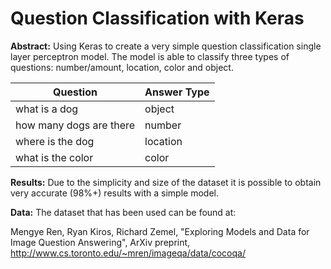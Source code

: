 # Question Classification with Keras

**Abstract:**
Using Keras to create a very simple question classification single layer perceptron model. The model is able to classify three types of questions: number/amount, location, color and object.

| Question | Answer Type |
| --- | --- |
| what is a dog | object |
| how many dogs are there | number |
| where is the dog | location |
| what is the color | color |

**Results:**
Due to the simplicity and size of the dataset it is possible to obtain very accurate (98%+) results with a simple model.

**Data:**
The dataset that has been used can be found at:

Mengye Ren, Ryan Kiros, Richard Zemel, "Exploring Models and Data for Image Question Answering", ArXiv preprint, http://www.cs.toronto.edu/~mren/imageqa/data/cocoqa/
